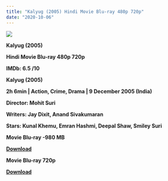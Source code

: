 ```yaml
---
title: "Kalyug (2005) Hindi Movie Blu-ray 480p 720p"
date: "2020-10-06"
---
```


[**![](https://1.bp.blogspot.com/-s8KxQo_SLOg/XuH5VC1olqI/AAAAAAAADAs/Cw9Krkmo7VIhTZZmyK-g3aP-zWkGRYRKACLcBGAsYHQ/s1600/111124149m0AApDX.jpg)**](https://1.bp.blogspot.com/-s8KxQo_SLOg/XuH5VC1olqI/AAAAAAAADAs/Cw9Krkmo7VIhTZZmyK-g3aP-zWkGRYRKACLcBGAsYHQ/s1600/111124149m0AApDX.jpg)

 **Kalyug (2005)**

**Hindi Movie Blu-ray 480p 720p** 

**IMDb: 6.5 /10**

**Kalyug (2005)**

**2h 6min | Action, Crime, Drama | 9 December 2005 (India)**

**Director: Mohit Suri**

**Writers: Jay Dixit, Anand Sivakumaran**

**Stars: Kunal Khemu, Emran Hashmi, Deepal Shaw, Smiley Suri**

 **Movie Blu-ray -980 MB**

**[Download](https://links.265bkt.xyz/lxi93223499/)** 

 **Movie Blu-ray 720p** 

**[Download](https://links.265bkt.xyz/lxi93223499/)**
